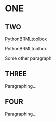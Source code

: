 ONE
======
TWO
-------

PythonBRMLtoolbox

PythonBRMLtoolbox

Some other paragraph

THREE
-------

Paragraphing...


FOUR
-------
 
Paragraphing...

 
 

 
